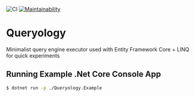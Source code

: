 ![CI](https://github.com/ByteDecoder/Queryology/workflows/CI/badge.svg)
[![Maintainability](https://api.codeclimate.com/v1/badges/5636af5394315faa7bd8/maintainability)](https://codeclimate.com/github/ByteDecoder/Queryology/maintainability)

# Queryology
Minimalist query engine executor used with Entity Framework Core + LINQ for quick experiments


## Running Example .Net Core Console App

```bash
$ dotnet run -p ./Queryology.Example
```
